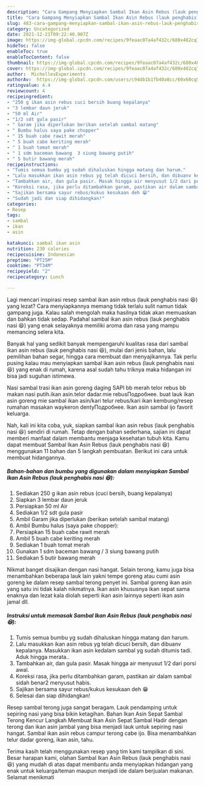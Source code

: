 ```yaml
---
description: "Cara Gampang Menyiapkan Sambal Ikan Asin Rebus (lauk penghabis nasi 😆) yang Lezat Sekali"
title: "Cara Gampang Menyiapkan Sambal Ikan Asin Rebus (lauk penghabis nasi 😆) yang Lezat Sekali"
slug: 483-cara-gampang-menyiapkan-sambal-ikan-asin-rebus-lauk-penghabis-nasi-yang-lezat-sekali
category: Uncategorized
date: 2021-12-21T09:22:40.907Z
image: https://img-global.cpcdn.com/recipes/9feaac07a4af432c/680x482cq70/sambal-ikan-asin-rebus-lauk-penghabis-nasi-foto-resep-utama.jpg
hideToc: false
enableToc: true
enableTocContent: false
thumbnail: https://img-global.cpcdn.com/recipes/9feaac07a4af432c/680x482cq70/sambal-ikan-asin-rebus-lauk-penghabis-nasi-foto-resep-utama.jpg
cover: https://img-global.cpcdn.com/recipes/9feaac07a4af432c/680x482cq70/sambal-ikan-asin-rebus-lauk-penghabis-nasi-foto-resep-utama.jpg
author:  MichellesExperiments
authorAv:  https://img-global.cpcdn.com/users/c94db1b1fb40a8cc/60x60cq50/avatar.jpg
ratingvalue: 4.4
reviewcount: 4
recipeingredient:
- "250 g ikan asin rebus cuci bersih buang kepalanya"
- "3 lembar daun jeruk"
- "50 ml Air"
- "1/2 sdt gula pasir"
- " Garam jika diperlukan berikan setelah sambal matang"
- " Bumbu halus saya pake chopper"
- " 15 buah cabe rawit merah"
- " 5 buah cabe keriting merah"
- " 1 buah tomat merah"
- " 1 sdm baceman bawang  3 siung bawang putih"
- " 5 butir bawang merah"
recipeinstructions:
- "Tumis semua bumbu yg sudah dihaluskan hingga matang dan harum."
- "Lalu masukkan ikan asin rebus yg telah dicuci bersih, dan dibuanv kepalanya. Masukkan ikan asin kedalam sambal yg sudah ditumis tadi. Aduk hingga merata.."
- "Tambahkan air, dan gula pasir. Masak hingga air menyusut 1/2 dari porsi awal."
- "Koreksi rasa, jika perlu ditambahkan garam, pastikan air dalam sambal sidah benar2 menyusut habis."
- "Sajikan bersama sayur rebus/kukus kesukaan deh 😁"
- "Sudah jadi dan siap dihidangkan!"
categories:
- Resep
tags:
- sambal
- ikan
- asin

katakunci: sambal ikan asin 
nutrition: 230 calories
recipecuisine: Indonesian
preptime: "PT25M"
cooktime: "PT34M"
recipeyield: "2"
recipecategory: Lunch

---
```



Lagi mencari inspirasi resep sambal ikan asin rebus (lauk penghabis nasi 😆) yang lezat? Cara menyiapkannya memang tidak terlalu sulit namun tidak gampang juga. Kalau salah mengolah maka hasilnya tidak akan memuaskan dan bahkan tidak sedap. Padahal sambal ikan asin rebus (lauk penghabis nasi 😆) yang enak selayaknya memiliki aroma dan rasa yang mampu memancing selera kita.


Banyak hal yang sedikit banyak mempengaruhi kualitas rasa dari sambal ikan asin rebus (lauk penghabis nasi 😆), mulai dari jenis bahan, lalu pemilihan bahan segar, hingga cara membuat dan menyajikannya. Tak perlu pusing kalau mau menyiapkan sambal ikan asin rebus (lauk penghabis nasi 😆) yang enak di rumah, karena asal sudah tahu triknya maka hidangan ini bisa jadi suguhan istimewa.

Nasi sambal trasi ikan asin goreng daging SAPI bb merah telor rebus bb makan nasi putih.ikan asin.telor dadar.mie rebusПодробнее. buat lauk ikan asin goreng mie sambal ikan asin/kari telur rebus/kari ikan kembung/resep rumahan masakan waykeron dentyПодробнее. Ikan asin sambal ijo favorit keluarga.


Nah, kali ini kita coba, yuk, siapkan sambal ikan asin rebus (lauk penghabis nasi 😆) sendiri di rumah. Tetap dengan bahan sederhana, sajian ini dapat memberi manfaat dalam membantu menjaga kesehatan tubuh kita. Kamu dapat membuat Sambal Ikan Asin Rebus (lauk penghabis nasi 😆) menggunakan 11 bahan dan 5 langkah pembuatan. Berikut ini cara untuk membuat hidangannya.

<!--inarticleads1-->

##### Bahan-bahan dan bumbu yang digunakan dalam menyiapkan Sambal Ikan Asin Rebus (lauk penghabis nasi 😆):

1. Sediakan 250 g ikan asin rebus (cuci bersih, buang kepalanya)
1. Siapkan 3 lembar daun jeruk
1. Persiapkan 50 ml Air
1. Sediakan 1/2 sdt gula pasir
1. Ambil  Garam jika diperlukan (berikan setelah sambal matang)
1. Ambil  Bumbu halus (saya pake chopper):
1. Persiapkan  15 buah cabe rawit merah
1. Ambil  5 buah cabe keriting merah
1. Sediakan  1 buah tomat merah
1. Gunakan  1 sdm baceman bawang / 3 siung bawang putih
1. Sediakan  5 butir bawang merah


Nikmat banget disajikan dengan nasi hangat. Selain terong, kamu juga bisa menambahkan beberapa lauk lain yakni tempe goreng atau cumi asin goreng ke dalam resep sambal terong penyet ini. Sambal goreng ikan asin yang satu ini tidak kalah nikmatnya. Ikan asin khususnya ikan sepat sama enaknya dan lezat kala diolah seperti ikan asin lainnya seperti ikan asin jamal dll. 

<!--inarticleads2-->

##### Instruksi untuk memasak Sambal Ikan Asin Rebus (lauk penghabis nasi 😆):

1. Tumis semua bumbu yg sudah dihaluskan hingga matang dan harum.
1. Lalu masukkan ikan asin rebus yg telah dicuci bersih, dan dibuanv kepalanya. Masukkan ikan asin kedalam sambal yg sudah ditumis tadi. Aduk hingga merata..
1. Tambahkan air, dan gula pasir. Masak hingga air menyusut 1/2 dari porsi awal.
1. Koreksi rasa, jika perlu ditambahkan garam, pastikan air dalam sambal sidah benar2 menyusut habis.
1. Sajikan bersama sayur rebus/kukus kesukaan deh 😁
1. Selesai dan siap dihidangkan!

Resep sambal terong juga sangat beragam. Lauk pendamping untuk sepiring nasi yang bisa bikin ketagihan. Bahan Ikan Asin Sepat Sambal Terong Kencur Langkah Membuat Ikan Asin Sepat Sambal Hadir dengan terong dan ikan asin jambal yang bisa menjadi lauk untuk sepiring nasi hangat. Sambal ikan asin rebus campur terong cabe ijo. Bisa menambahkan telur dadar goreng, ikan asin, tahu. 

Terima kasih telah menggunakan resep yang tim kami tampilkan di sini. Besar harapan kami, olahan Sambal Ikan Asin Rebus (lauk penghabis nasi 😆) yang mudah di atas dapat membantu anda menyiapkan hidangan yang enak untuk keluarga/teman maupun menjadi ide dalam berjualan makanan. Selamat menikmati
